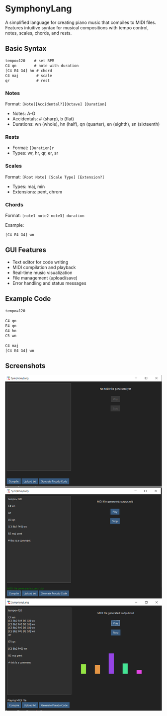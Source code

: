 # SymphonyLang
A simplified language for creating piano music that compiles to MIDI files. Features intuitive syntax for musical compositions with tempo control, notes, scales, chords, and rests.

## Basic Syntax

```
tempo=120    # set BPM
C4 qn        # note with duration
[C4 E4 G4] hn # chord
C4 maj        # scale
qr            # rest
```

### Notes
Format: `[Note][Accidental?][Octave] [Duration]`
- Notes: A-G
- Accidentals: # (sharp), b (flat)
- Durations: wn (whole), hn (half), qn (quarter), en (eighth), sn (sixteenth)

### Rests
- Format: `[Duration]r`
- Types: wr, hr, qr, er, sr

### Scales
Format: `[Root Note] [Scale Type] [Extension?]`
- Types: maj, min
- Extensions: pent, chrom

### Chords
Format: `[note1 note2 note3] duration`

Example:
```
[C4 E4 G4] wn
```

## GUI Features
- Text editor for code writing
- MIDI compilation and playback
- Real-time music visualization
- File management (upload/save)
- Error handling and status messages

## Example Code
```
tempo=120

C4 qn
E4 qn
G4 hn
C5 wn

C4 maj
[C4 E4 G4] wn
```

## Screenshots
![pic1](./assets/main.png)
![pic2](./assets/text_editor.png)
![pic3](./assets/visualization.png)

